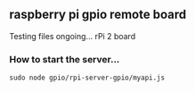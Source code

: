 ## raspberry pi gpio remote board

Testing files ongoing...
rPi 2 board

### How to start the server...
    sudo node gpio/rpi-server-gpio/myapi.js


